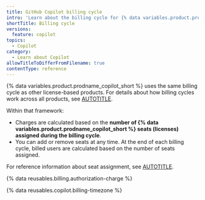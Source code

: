 ```yaml
---
title: GitHub Copilot billing cycle
intro: 'Learn about the billing cycle for {% data variables.product.prodname_copilot %} in organizations and enterprises.'
shortTitle: Billing cycle
versions:
  feature: copilot
topics:
  - Copilot
category:
  - Learn about Copilot
allowTitleToDifferFromFilename: true
contentType: reference
---
```


{% data variables.product.prodname_copilot_short %} uses the same billing cycle as other license-based products. For details about how billing cycles work across all products, see [AUTOTITLE](/billing/concepts/billing-cycles).

Within that framework:

* Charges are calculated based on the **number of {% data variables.product.prodname_copilot_short %} seats (licenses) assigned during the billing cycle**.
* You can add or remove seats at any time. At the end of each billing cycle, billed users are calculated based on the number of seats assigned.

For reference information about seat assignment, see [AUTOTITLE](/copilot/reference/copilot-billing/seat-assignment).

{% data reusables.billing.authorization-charge %}

{% data reusables.copilot.billing-timezone %}
